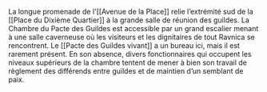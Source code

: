La longue promenade de l'[[Avenue de la Place]] relie l’extrémité sud de la [[Place du Dixième Quartier]] à la grande salle de réunion des guildes. La Chambre du Pacte des Guildes est accessible par un grand escalier menant à une salle caverneuse où les visiteurs et les dignitaires de tout Ravnica se rencontrent. Le [[Pacte des Guildes vivant]] a un bureau ici, mais il est rarement présent. En son absence, divers fonctionnaires qui occupent les niveaux supérieurs de la chambre tentent de mener à bien son travail de règlement des différends entre guildes et de maintien d’un semblant de paix. 